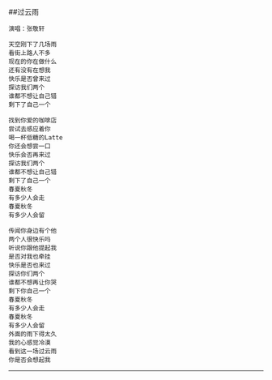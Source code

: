 

##过云雨

    演唱：张敬轩

    天空刚下了几场雨
    看街上路人不多
    现在的你在做什么
    还有没有在想我
    快乐是否曾来过
    探访我们两个
    谁都不想让自己错
    剩下了自己一个

    找到你爱的咖啡店
    尝试去感应着你
    喝一杯低糖的Latte
    你还会想尝一口
    快乐会否再来过
    探访我们两个
    谁都不想让自己错
    剩下了自己一个
    春夏秋冬
    有多少人会走
    春夏秋冬
    有多少人会留

    传闻你身边有个他
    两个人很快乐吗
    听说你跟他提起我
    是否对我也牵挂
    快乐是否也来过
    探访你们两个
    谁都不想再让你哭
    剩下你自己一个
    春夏秋冬
    有多少人会走
    春夏秋冬
    有多少人会留
    外面的雨下得太久
    我的心感觉冷漠
    看到这一场过云雨
    你是否会想起我


***
